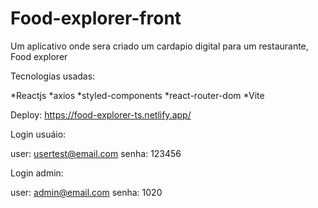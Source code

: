 # Food-explorer-front
Um aplicativo onde sera criado um cardapio digital para um restaurante, Food explorer

Tecnologias usadas:

*Reactjs *axios *styled-components *react-router-dom *Vite

Deploy: https://food-explorer-ts.netlify.app/

Login usuáio:

user: usertest@email.com senha: 123456

Login admin:

user: admin@email.com senha: 1020
